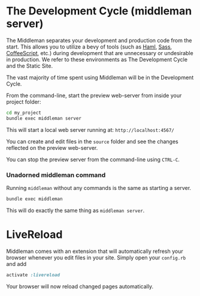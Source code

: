 # The Development Cycle (middleman server)

The Middleman separates your development and production code from the start. This allows you to utilize a bevy of tools (such as [Haml](http://haml-lang.com), [Sass](http://sass-lang.com), [CoffeeScript](http://coffeescript.org/), etc.) during development that are unnecessary or undesirable in production.  We refer to these environments as The Development Cycle and the Static Site.

The vast majority of time spent using Middleman will be in the Development Cycle.

From the command-line, start the preview web-server from inside your project folder:

``` bash
cd my_project
bundle exec middleman server
```

This will start a local web server running at: `http://localhost:4567/`

You can create and edit files in the `source` folder and see the changes reflected on the preview web-server.

You can stop the preview server from the command-line using `CTRL-C`.

### Unadorned middleman command

Running `middleman` without any commands is the same as starting a server.

``` bash
bundle exec middleman
```

This will do exactly the same thing as `middleman server`.

# LiveReload

Middleman comes with an extension that will automatically refresh your browser whenever you edit files in your site. Simply open your `config.rb` and add

``` ruby
activate :livereload
```

Your browser will now reload changed pages automatically.

[HTML5 Boilerplate]: http://html5boilerplate.com/
[SMACSS]: http://smacss.com/
